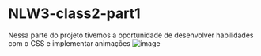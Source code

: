 # NLW3-class2-part1
Nessa parte do projeto tivemos a oportunidade de desenvolver habilidades com o CSS e implementar animações
![image](https://user-images.githubusercontent.com/11397919/96655894-025fb600-1315-11eb-959e-e66a863e9dfb.png)
